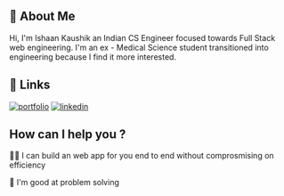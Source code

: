 
## 🚀 About Me

Hi, I'm Ishaan Kaushik an Indian CS Engineer focused towards Full Stack web engineering.
I'm an ex - Medical Science student transitioned into
engineering because I find it more interested.


## 🔗 Links
[![portfolio](https://img.shields.io/badge/my_portfolio-000?style=for-the-badge&logo=ko-fi&logoColor=white)](https://ishaankaushik.com/)
[![linkedin](https://img.shields.io/badge/linkedin-0A66C2?style=for-the-badge&logo=linkedin&logoColor=white)](https://www.linkedin.com/)

## How can I help you ?
👩‍💻 I can build an web app for you end to end without comprosmising on efficiency

🧠 I'm good at problem solving
